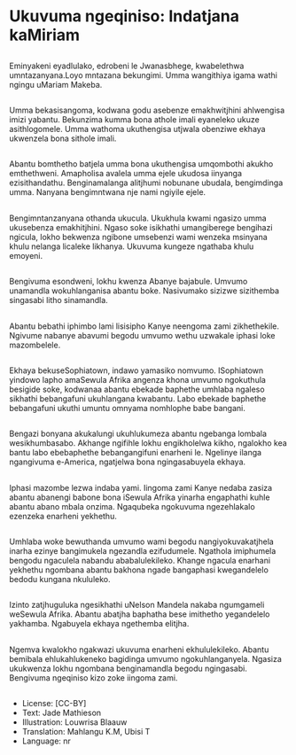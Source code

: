 # Ukuvuma ngeqiniso: Indatjana kaMiriam

##
Eminyakeni eyadlulako,
edrobeni le Jwanasbhege,
kwabelethwa
umntazanyana.Loyo mntazana
bekungimi. Umma wangithiya
igama wathi ngingu uMariam
Makeba.

##
Umma bekasisangoma,
kodwana godu asebenze
emakhwitjhini ahlwengisa imizi
yabantu. Bekunzima kumma
bona athole imali eyaneleko
ukuze asithlogomele. Umma
wathoma ukuthengisa utjwala
obenziwe ekhaya ukwenzela
bona sithole imali.

##
Abantu bomthetho batjela
umma bona ukuthengisa
umqombothi akukho
emthethweni. Amapholisa
avalela umma ejele ukudosa
iinyanga ezisithandathu.
Benginamalanga alitjhumi
nobunane ubudala,
bengimdinga umma. Nanyana
bengimntwana nje nami ngiyile
ejele.

##
Bengimntanzanyana othanda
ukucula. Ukukhula kwami
ngasizo umma ukusebenza
emakhitjhini. Ngaso soke
isikhathi umangiberege
bengihazi ngicula, lokho
bekwenza ngibone umsebenzi
wami wenzeka msinyana khulu
nelanga licaleke likhanya.
Ukuvuma kungeze ngathaba
khulu emoyeni.

##
Bengivuma esondweni, lokhu
kwenza
Abanye bajabule. Umvumo
unamandla wokuhlanganisa
abantu boke. Nasivumako
sizizwe sizithemba singasabi
litho sinamandla.

##
Abantu bebathi iphimbo lami
lisisipho Kanye neengoma zami
zikhethekile. Ngivume nabanye
abavumi begodu umvumo
wethu uzwakale iphasi loke
mazombelele.

##
Ekhaya bekuseSophiatown,
indawo yamasiko nomvumo.
ISophiatown yindowo lapho
amaSewula Afrika angenza
khona umvumo ngokuthula
besigide soke, kodwanaa
abantu ebekade baphethe
umhlaba ngaleso sikhathi
bebangafuni ukuhlangana
kwabantu. Labo ebekade
baphethe bebangafuni ukuthi
umuntu omnyama nomhlophe
babe bangani.

##
Bengazi bonyana akukalungi
ukuhlukumeza abantu
ngebanga lombala
wesikhumbasabo. Akhange
ngifihle lokhu engikholelwa
kikho, ngalokho kea bantu labo
ebebaphethe bebangangifuni
enarheni le. Ngelinye ilanga
ngangivuma e-America,
ngatjelwa bona ngingasabuyela
ekhaya.

##
Iphasi mazombe lezwa indaba
yami. Iingoma zami Kanye
nedaba zasiza abantu abanengi
babone bona iSewula Afrika
yinarha engaphathi kuhle
abantu abano mbala onzima.
Ngaqubeka ngokuvuma
ngezehlakalo ezenzeka
enarheni yekhethu.

##
Umhlaba woke bewuthanda
umvumo wami begodu
nangiyokuvakatjhela inarha
ezinye bangimukela ngezandla
ezifudumele. Ngathola
imiphumela bengodu ngaculela
nabandu ababalulekileko.
Khange ngacula enarhani
yekhethu ngombana abantu
bakhona ngade bangaphasi
kwegandelelo bedodu kungana
nkululeko.

##
Izinto zatjhuguluka ngesikhathi
uNelson Mandela nakaba
ngumgameli weSewula Afrika.
Abantu abatjha baphatha bese
imithetho yegandelelo
yakhamba. Ngabuyela ekhaya
ngethemba elitjha.

##
Ngemva kwalokho ngakwazi
ukuvuma enarheni
ekhululekileko. Abantu
bemibala ehlukahlukeneko
bagidinga umvumo
ngokuhlanganyela. Ngasiza
ukukwenza lokhu ngombana
benginamandla begodu
ngingasabi. Bengivuma
ngeqiniso kizo zoke iingoma
zami.

##
* License: [CC-BY]
* Text: Jade Mathieson
* Illustration: Louwrisa Blaauw
* Translation: Mahlangu K.M, Ubisi T
* Language: nr
